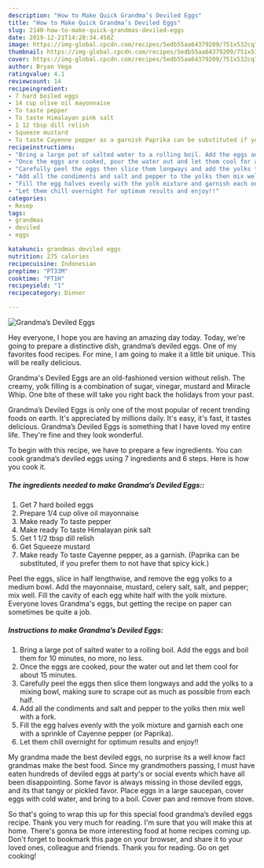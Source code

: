 ```yaml
---
description: "How to Make Quick Grandma’s Deviled Eggs"
title: "How to Make Quick Grandma’s Deviled Eggs"
slug: 2140-how-to-make-quick-grandmas-deviled-eggs
date: 2019-12-21T14:28:34.458Z
image: https://img-global.cpcdn.com/recipes/5edb55aa64379209/751x532cq70/grandmas-deviled-eggs-recipe-main-photo.jpg
thumbnail: https://img-global.cpcdn.com/recipes/5edb55aa64379209/751x532cq70/grandmas-deviled-eggs-recipe-main-photo.jpg
cover: https://img-global.cpcdn.com/recipes/5edb55aa64379209/751x532cq70/grandmas-deviled-eggs-recipe-main-photo.jpg
author: Bryan Vega
ratingvalue: 4.1
reviewcount: 14
recipeingredient:
- 7 hard boiled eggs
- 14 cup olive oil mayonnaise
- To taste pepper
- To taste Himalayan pink salt
- 1 12 tbsp dill relish
- Squeeze mustard
- To taste Cayenne pepper as a garnish Paprika can be substituted if you prefer them to not have that spicy kick
recipeinstructions:
- "Bring a large pot of salted water to a rolling boil. Add the eggs and boil them for 10 minutes, no more, no less."
- "Once the eggs are cooked, pour the water out and let them cool for about 15 minutes."
- "Carefully peel the eggs then slice them longways and add the yolks to a mixing bowl, making sure to scrape out as much as possible from each half."
- "Add all the condiments and salt and pepper to the yolks then mix well with a fork."
- "Fill the egg halves evenly with the yolk mixture and garnish each one with a sprinkle of Cayenne pepper (or Paprika)."
- "Let them chill overnight for optimum results and enjoy!!"
categories:
- Resep
tags:
- grandmas
- deviled
- eggs

katakunci: grandmas deviled eggs
nutrition: 275 calories
recipecuisine: Indonesian
preptime: "PT33M"
cooktime: "PT1H"
recipeyield: "1"
recipecategory: Dinner

---
```



![Grandma’s Deviled Eggs](https://img-global.cpcdn.com/recipes/5edb55aa64379209/751x532cq70/grandmas-deviled-eggs-recipe-main-photo.jpg)

Hey everyone, I hope you are having an amazing day today. Today, we're going to prepare a distinctive dish, grandma’s deviled eggs. One of my favorites food recipes. For mine, I am going to make it a little bit unique. This will be really delicious.

Grandma&#39;s Deviled Eggs are an old-fashioned version without relish. The creamy, yolk filling is a combination of sugar, vinegar, mustard and Miracle Whip. One bite of these will take you right back the holidays from your past.

Grandma’s Deviled Eggs is only one of the most popular of recent trending foods on earth. It's appreciated by millions daily. It's easy, it's fast, it tastes delicious. Grandma’s Deviled Eggs is something that I have loved my entire life. They're fine and they look wonderful.


To begin with this recipe, we have to prepare a few ingredients. You can cook grandma’s deviled eggs using 7 ingredients and 6 steps. Here is how you cook it.

##### The ingredients needed to make Grandma’s Deviled Eggs::

1. Get 7 hard boiled eggs
1. Prepare 1/4 cup olive oil mayonnaise
1. Make ready To taste pepper
1. Make ready To taste Himalayan pink salt
1. Get 1 1/2 tbsp dill relish
1. Get Squeeze mustard
1. Make ready To taste Cayenne pepper, as a garnish. (Paprika can be substituted, if you prefer them to not have that spicy kick.)


Peel the eggs, slice in half lengthwise, and remove the egg yolks to a medium bowl. Add the mayonnaise, mustard, celery salt, salt, and pepper; mix well. Fill the cavity of each egg white half with the yolk mixture. Everyone loves Grandma&#39;s eggs, but getting the recipe on paper can sometimes be quite a job. 

##### Instructions to make Grandma’s Deviled Eggs:

1. Bring a large pot of salted water to a rolling boil. Add the eggs and boil them for 10 minutes, no more, no less.
1. Once the eggs are cooked, pour the water out and let them cool for about 15 minutes.
1. Carefully peel the eggs then slice them longways and add the yolks to a mixing bowl, making sure to scrape out as much as possible from each half.
1. Add all the condiments and salt and pepper to the yolks then mix well with a fork.
1. Fill the egg halves evenly with the yolk mixture and garnish each one with a sprinkle of Cayenne pepper (or Paprika).
1. Let them chill overnight for optimum results and enjoy!!


My grandma made the best deviled eggs, no surprise its a well know fact grandmas make the best food. Since my grandmothers passing, I must have eaten hundreds of deviled eggs at party&#39;s or social events which have all been disappointing. Some favor is always missing in those deviled eggs, and its that tangy or pickled favor. Place eggs in a large saucepan, cover eggs with cold water, and bring to a boil. Cover pan and remove from stove. 

So that's going to wrap this up for this special food grandma’s deviled eggs recipe. Thank you very much for reading. I'm sure that you will make this at home. There's gonna be more interesting food at home recipes coming up. Don't forget to bookmark this page on your browser, and share it to your loved ones, colleague and friends. Thank you for reading. Go on get cooking!
